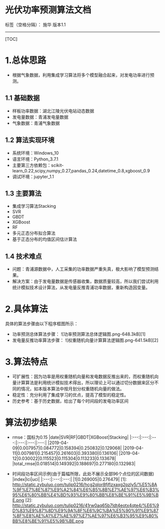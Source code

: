 # 光伏功率预测算法文档

标签（空格分隔）： 施华 版本1.1


---

[TOC]
# **1.总体思路**
+ 根据气象数据，利用集成学习算法将多个模型融合起来，对发电功率进行预测。

## **1.1 基础数据**
+ 样板功率数据：湖北江陵光伏电站动态数据
+ 发电量数据：青浦发电量数据
+ 气象数据：青浦气象数据

## **1.2 算法实现环境**
+ 系统环境：Windows_10
+ 语言环境：Python_3.7.1
+ 主要第三方依赖包：scikit-learn_0.22,scipy,numpy_0.27,pandas_0.24,datetime_0.8,xgboost_0.9
+ 调试环境：jupyter_1.1

## **1.3 主要算法**
+ 集成学习算法Stacking
+ SVR
+ GBDT
+ XGBoost
+ RF
+ 多元正态分布拟合算法
+ 基于正态分布的均值区间估计算法

## **1.4 技术难点**
+ 问题：青浦源数据中，人工采集的功率数据严重失真，极大影响了模型预测结果。
+ 解决方案：由于发电量数据是传感器收集，数据质量较高，所以我们尝试利用统计模拟技术设计算法，从发电量反推青浦功率数据，重新构造因变量。

# **2.具体算法**
具体的算法步骤由以下程序框图所示：
+ 功率预测总体算法步骤：
![功率预测算法总体逻辑图.png-648.3kB][1]
+ 发电量反推功率算法步骤：
![权重随机向量计算算法逻辑图.png-641.5kB][2]

# **3.算法特点**
+ 可扩展性：因为功率是用权重随机向量和发电数据反推出来的，而权重随机向量计算算法是利用统计模拟技术得出，所以理论上可以通过切分数据来区分不同的情况，如本版本算法中按月划分权重随机向量的做法。
+ 稳定性：充分利用了集成学习的优点，提高了模型的稳定性。
+ 历史参考：基于历史数据，给出了每个时间段的发电功率区间

# **算法初步结果**
+ rmse：国标为0.15
|date|SVR|RF|GBDT|XGBoost|Stacking|
|:---:|:---:|:---:|:---:|:---:|:---:|
|2019-04-09|0.007957|0.084772|0.158394|0.250832|0.129068|
|2019-04-11|0.007981|0.215457|0.261603|0.393380|0.136106|
|2019-04-12|0.030022|0.115523|0.115304|0.113233|0.133678|
|total_rmse|0.018514|0.149392|0.188697|0.277180|0.132983|



+ 时间段功率区间示例(由于篇幅所限，此处不展示全部96个点位的区间数据)
|index|lci|uci|
|:---:|:---:|:---:|
|1|0.269005|0.276479|
  [1]: http://static.zybuluo.com/tulip0216/hcg2qlor8fjflzxaxg2pzly5/%E5%8A%9F%E7%8E%87%E9%A2%84%E6%B5%8B%E7%AE%97%E6%B3%95%E6%80%BB%E4%BD%93%E9%80%BB%E8%BE%91%E5%9B%BE.png
  [2]: http://static.zybuluo.com/tulip0216/41rw0aq65b7ldt4eotx4qte4/%E6%9D%83%E9%87%8D%E9%9A%8F%E6%9C%BA%E5%90%91%E9%87%8F%E8%AE%A1%E7%AE%97%E7%AE%97%E6%B3%95%E9%80%BB%E8%BE%91%E5%9B%BE.png